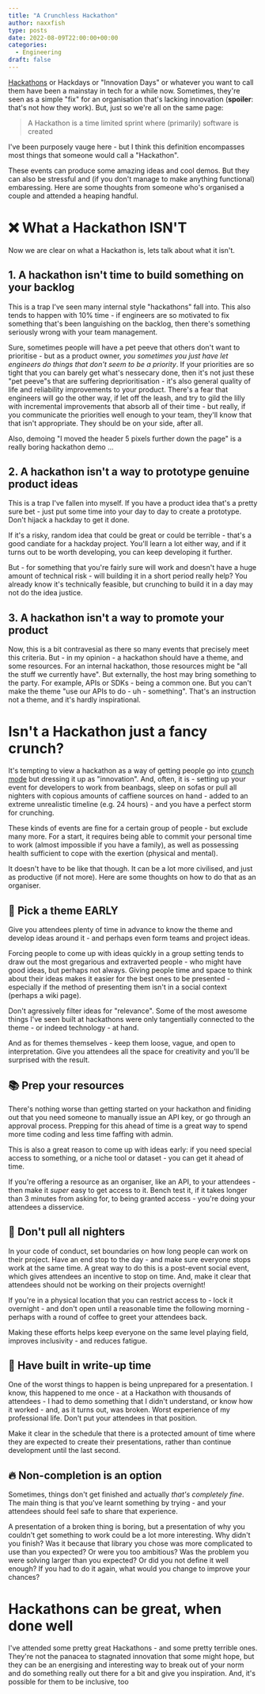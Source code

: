 ```yaml
---
title: "A Crunchless Hackathon"
author: naxxfish
type: posts
date: 2022-08-09T22:00:00+00:00
categories:
  - Engineering
draft: false
---
```


[Hackathons](https://en.wikipedia.org/wiki/Hackathon) or Hackdays or "Innovation Days" or whatever you want to call them have been a mainstay in tech for a while now. Sometimes, they're seen as a simple "fix" for an organisation that's lacking innovation (**spoiler**: that's not how they work). But, just so we're all on the same page:

  <!--more-->

> A Hackathon is a time limited sprint where (primarily) software is created

I've been purposely vauge here - but I think this definition encompasses most things that someone would call a "Hackathon".

These events can produce some amazing ideas and cool demos. But they can also be stressful and (if you don't manage to make anything functional) embaressing. Here are some thoughts from someone who's organised a couple and attended a heaping handful.

# ❌ What a Hackathon ISN'T

Now we are clear on what a Hackathon is, lets talk about what it isn't.

## 1. A hackathon isn't time to build something on your backlog

This is a trap I've seen many internal style "hackathons" fall into. This also tends to happen with 10% time - if engineers are so motivated to fix something that's been languishing on the backlog, then there's something seriously wrong with your team management.

Sure, sometimes people will have a pet peeve that others don't want to prioritise - but as a product owner, *you sometimes you just have let engineers do things that don't seem to be a priority*. If your priorities are so tight that you can barely get what's nessecary done, then it's not just these "pet peeve"s that are suffering deprioritisation - it's also general quality of life and reliability improvements to your product. There's a fear that engineers will go the other way, if let off the leash, and try to gild the lilly with incremental improvements that absorb all of their time - but really, if you communicate the priorities well enough to your team, they'll know that that isn't appropriate. They should be on your side, after all.

Also, demoing "I moved the header 5 pixels further down the page" is a really boring hackathon demo ...

## 2. A hackathon isn't a way to prototype genuine product ideas

This is a trap I've fallen into myself. If you have a product idea that's a pretty sure bet - just put some time into your day to day to create a prototype. Don't hijack a hackday to get it done.

If it's a risky, random idea that could be great or could be terrible - that's a good candiate for a hackday project. You'll learn a lot either way, and if it turns out to be worth developing, you can keep developing it further.

But - for something that you're fairly sure will work and doesn't have a huge amount of technical risk - will building it in a short period really help? You already know it's technically feasible, but crunching to build it in a day may not do the idea justice.

## 3. A hackathon isn't a way to promote your product

Now, this is a bit contravesial as there so many events that precisely meet this criteria. But - in my opinion - a hackathon should have a theme, and some resources. For an internal hackathon, those resources might be "all the stuff we currently have". But externally, the host may bring something to the party. For example, APIs or SDKs - being a common one. But you can't make the theme "use our APIs to do - uh - something". That's an instruction not a theme, and it's hardly inspirational.

# Isn't a Hackathon just a fancy crunch?

It's tempting to view a hackathon as a way of getting people go into [crunch mode](https://cs.stanford.edu/people/eroberts/cs181/projects/crunchmode/index.html) but dressing it up as "innovation".  And, often, it is - setting up your event for developers to work from beanbags, sleep on sofas or pull all nighters with copious amounts of caffiene sources on hand - added to an extreme unrealistic timeline (e.g. 24 hours) - and you have a perfect storm for crunching.

These kinds of events are fine for a certain group of people - but exclude many more. For a start, it requires being able to commit your personal time to work (almost impossible if you have a family), as well as possessing health sufficient to cope with the exertion (physical and mental).

It doesn't have to be like that though. It can be a lot more civilised, and just as productive (if not more). Here are some thoughts on how to do that as an organiser.

## 🌅 Pick a theme EARLY

Give you attendees plenty of time in advance to know the theme and develop ideas around it - and perhaps even form teams and project ideas.

Forcing people to come up with ideas quickly in a group setting tends to draw out the most gregarious and extraverted people - who might have good ideas, but perhaps not always. Giving people time and space to think about their ideas makes it easier for the best ones to be presented - especially if the method of presenting them isn't in a social context (perhaps a wiki page).

Don't agressively filter ideas for "relevance". Some of the most awesome things I've seen built at hackathons were only tangentially connected to the theme - or indeed technology - at hand.

And as for themes themselves - keep them loose, vague, and open to interpretation. Give you attendees all the space for creativity and you'll be surprised with the result.

## 📚 Prep your resources

There's nothing worse than getting started on your hackathon and finiding out that you need someone to manually issue an API key, or go through an approval process. Prepping for this ahead of time is a great way to spend more time coding and less time faffing with admin.

This is also a great reason to come up with ideas early: if you need special access to something, or a niche tool or dataset - you can get it ahead of time.

If you're offering a resource as an organiser, like an API, to your attendees - then make it *super* easy to get access to it. Bench test it, if it takes longer than 3 minutes from asking for, to being granted access - you're doing your attendees a disservice.

## 🦉 Don't pull all nighters

In your code of conduct, set boundaries on how long people can work on their project. Have an end stop to the day - and make sure everyone stops work at the same time. A great way to do this is a post-event social event, which gives attendees an incentive to stop on time. And, make it clear that attendees should not be working on their projects overnight!

If you're in a physical location that you can restrict access to - lock it overnight - and don't open until a reasonable time the following morning - perhaps with a round of coffee to greet your attendees back.

Making these efforts helps keep everyone on the same level playing field, improves inclusivity - and reduces fatigue.

## 📝 Have built in write-up time

One of the worst things to happen is being unprepared for a presentation. I know, this happened to me once - at a Hackathon with thousands of attendees - I had to demo something that I didn't understand, or know how it worked - and, as it turns out, was broken. Worst experience of my professional life. Don't put your attendees in that position.

Make it clear in the schedule that there is a protected amount of time where they are expected to create their presentations, rather than continue development until the last second.

## 🔥 Non-completion is an option

Sometimes, things don't get finished and actually *that's completely fine*. The main thing is that you've learnt something by trying - and your attendees should feel safe to share that experience.

A presentation of a broken thing is boring, but a presentation of why you couldn't get something to work could be a lot more interesting. Why didn't you finish? Was it because that library you chose was more complicated to use than you expected? Or were you too ambitious? Was the problem you were solving larger than you expected? Or did you not define it well enough? If you had to do it again, what would you change to improve your chances?

# Hackathons can be great, when done well

I've attended some pretty great Hackathons - and some pretty terrible ones. They're not the panacea to stagnated innovation that some might hope, but they can be an energising and interesting way to break out of your norm and do something really out there for a bit and give you inspiration. And, it's possible for them to be inclusive, too
